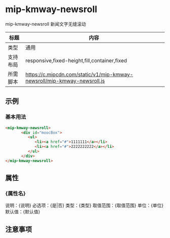 # mip-kmway-newsroll

mip-kmway-newsroll 新闻文字无缝滚动

标题|内容
----|----
类型|通用
支持布局|responsive,fixed-height,fill,container,fixed
所需脚本|https://c.mipcdn.com/static/v1/mip-kmway-newsroll/mip-kmway-newsroll.js

## 示例

### 基本用法
```html
<mip-kmway-newsroll>
	   <div id="moocBox">
	      <ul>
	         <li><a href="#">1111111</a></li>
	         <li><a href="#">2222222222</a></li>
	      </ul>
	   </div>
</mip-kmway-newsroll>
```

## 属性

### {属性名}

说明：{说明}
必选项：{是|否}
类型：{类型}
取值范围：{取值范围}
单位：{单位}
默认值：{默认值}

## 注意事项

